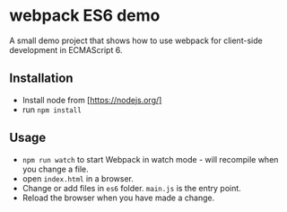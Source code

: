 # webpack ES6 demo

A small demo project that shows how to use webpack for client-side development in ECMAScript 6.

## Installation

* Install node from [https://nodejs.org/]
* run `npm install`

## Usage

* `npm run watch` to start Webpack in watch mode - will recompile when you change a file.
* open `index.html` in a browser. 
* Change or add files in `es6` folder. `main.js` is the entry point.
* Reload the browser when you have made a change.